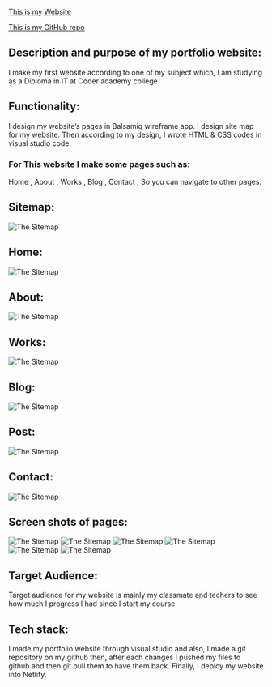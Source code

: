 [This is my Website](https://shabnamlouie.netlify.app/)

[This is my GitHub repo](https://github.com/shabnamlouie/my-second-portfolio)

## Description and purpose of my portfolio website:

I make my first website according to one of my subject which, I am studying as a Diploma in IT at Coder academy college.

## Functionality: 

I design my website’s pages in Balsamiq wireframe app.
I design site map for my website.
Then according to my design, I wrote HTML & CSS codes in visual studio code.
### For This website I make some pages such as: 
Home ,
About ,
Works ,
Blog ,
Contact ,
So you can navigate to other pages.

## Sitemap:
![The Sitemap](images/Home/site-map.png)
## Home:
![The Sitemap](images/Home/Home.png)
## About:
![The Sitemap](images/Home/About.png)
## Works:
![The Sitemap](images/Home/Works.png)
## Blog:
![The Sitemap](images/Home/Blog.png)
## Post:
![The Sitemap](images/Home/Posts.png)
## Contact:
![The Sitemap](images/Home/Contact.png)
## Screen shots of pages:
![The Sitemap](images/Home/1.png)
![The Sitemap](images/Home/2.png)
![The Sitemap](images/Home/3.png)
![The Sitemap](images/Home/4.png)
![The Sitemap](images/Home/5.png)
![The Sitemap](images/Home/6.png)

## Target Audience:
Target audience for my website is mainly my classmate and techers to see how much I progress I had since I start my course.

## Tech stack:
I made my portfolio website through visual studio and also, I made a git repository on my github then, after each changes I pushed my files to github and then git pull them to have them back.
Finally, I deploy my website into Netlify.